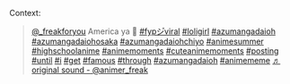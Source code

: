 Context:
<blockquote class="tiktok-embed" cite="https://www.tiktok.com/@_freakforyou/video/7215894763009035522" data-video-id="7215894763009035522" style="max-width: 605px;min-width: 325px;" > <section> <a target="_blank" title="@_freakforyou" href="https://www.tiktok.com/@_freakforyou?refer=embed">@_freakforyou</a> America ya 🥹 <a title="fypシ゚viral" target="_blank" href="https://www.tiktok.com/tag/fyp%E3%82%B7%E3%82%9Aviral?refer=embed">#fypシ゚viral</a> <a title="loligirl" target="_blank" href="https://www.tiktok.com/tag/loligirl?refer=embed">#loligirl</a> <a title="azumangadaioh" target="_blank" href="https://www.tiktok.com/tag/azumangadaioh?refer=embed">#azumangadaioh</a> <a title="azumangadaiohosaka" target="_blank" href="https://www.tiktok.com/tag/azumangadaiohosaka?refer=embed">#azumangadaiohosaka</a> <a title="azumangadaiohchiyo" target="_blank" href="https://www.tiktok.com/tag/azumangadaiohchiyo?refer=embed">#azumangadaiohchiyo</a> <a title="animesummer" target="_blank" href="https://www.tiktok.com/tag/animesummer?refer=embed">#animesummer</a> <a title="highschoolanime" target="_blank" href="https://www.tiktok.com/tag/highschoolanime?refer=embed">#highschoolanime</a> <a title="animemoments" target="_blank" href="https://www.tiktok.com/tag/animemoments?refer=embed">#animemoments</a> <a title="cuteanimemoments" target="_blank" href="https://www.tiktok.com/tag/cuteanimemoments?refer=embed">#cuteanimemoments</a> <a title="posting" target="_blank" href="https://www.tiktok.com/tag/posting?refer=embed">#posting</a> <a title="until" target="_blank" href="https://www.tiktok.com/tag/until?refer=embed">#until</a> <a title="i" target="_blank" href="https://www.tiktok.com/tag/i?refer=embed">#i</a> <a title="get" target="_blank" href="https://www.tiktok.com/tag/get?refer=embed">#get</a> <a title="famous" target="_blank" href="https://www.tiktok.com/tag/famous?refer=embed">#famous</a> <a title="through" target="_blank" href="https://www.tiktok.com/tag/through?refer=embed">#through</a> <a title="azumangadaioh" target="_blank" href="https://www.tiktok.com/tag/azumangadaioh?refer=embed">#azumangadaioh</a> <a title="animememe" target="_blank" href="https://www.tiktok.com/tag/animememe?refer=embed">#animememe</a> <a target="_blank" title="♬ original sound - @animer_freak" href="https://www.tiktok.com/music/original-sound-7215894771208817409?refer=embed">♬ original sound - @animer_freak</a> </section> </blockquote> <script async src="https://www.tiktok.com/embed.js"></script>
